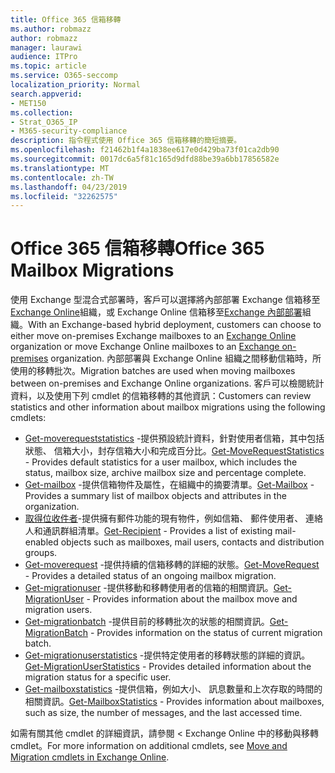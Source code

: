 ```yaml
---
title: Office 365 信箱移轉
ms.author: robmazz
author: robmazz
manager: laurawi
audience: ITPro
ms.topic: article
ms.service: O365-seccomp
localization_priority: Normal
search.appverid:
- MET150
ms.collection:
- Strat_O365_IP
- M365-security-compliance
description: 指令程式使用 Office 365 信箱移轉的簡短摘要。
ms.openlocfilehash: f21462b1f4a1838ee617e0d429ba73f01ca2db90
ms.sourcegitcommit: 0017dc6a5f81c165d9dfd88be39a6bb17856582e
ms.translationtype: MT
ms.contentlocale: zh-TW
ms.lasthandoff: 04/23/2019
ms.locfileid: "32262575"
---
```

# <a name="office-365-mailbox-migrations"></a><span data-ttu-id="714ec-103">Office 365 信箱移轉</span><span class="sxs-lookup"><span data-stu-id="714ec-103">Office 365 Mailbox Migrations</span></span>
<span data-ttu-id="714ec-104">使用 Exchange 型混合式部署時，客戶可以選擇將內部部署 Exchange 信箱移至[Exchange Online](https://docs.microsoft.com/Exchange/exchange-online)組織，或 Exchange Online 信箱移至[Exchange 內部部署](https://docs.microsoft.com/Exchange/exchange-server)組織。</span><span class="sxs-lookup"><span data-stu-id="714ec-104">With an Exchange-based hybrid deployment, customers can choose to either move on-premises Exchange mailboxes to an [Exchange Online](https://docs.microsoft.com/Exchange/exchange-online) organization or move Exchange Online mailboxes to an [Exchange on-premises](https://docs.microsoft.com/Exchange/exchange-server) organization.</span></span> <span data-ttu-id="714ec-105">內部部署與 Exchange Online 組織之間移動信箱時，所使用的移轉批次。</span><span class="sxs-lookup"><span data-stu-id="714ec-105">Migration batches are used when moving mailboxes between on-premises and Exchange Online organizations.</span></span> <span data-ttu-id="714ec-106">客戶可以檢閱統計資料，以及使用下列 cmdlet 的信箱移轉的其他資訊：</span><span class="sxs-lookup"><span data-stu-id="714ec-106">Customers can review statistics and other information about mailbox migrations using the following cmdlets:</span></span>

- <span data-ttu-id="714ec-107">[Get-moverequeststatistics](https://docs.microsoft.com/powershell/module/exchange/move-and-migration/Get-MoveRequestStatistics?view=exchange-ps) -提供預設統計資料，針對使用者信箱，其中包括狀態、 信箱大小，封存信箱大小和完成百分比。</span><span class="sxs-lookup"><span data-stu-id="714ec-107">[Get-MoveRequestStatistics](https://docs.microsoft.com/powershell/module/exchange/move-and-migration/Get-MoveRequestStatistics?view=exchange-ps) - Provides default statistics for a user mailbox, which includes the status, mailbox size, archive mailbox size and percentage complete.</span></span>
- <span data-ttu-id="714ec-108">[Get-mailbox](https://docs.microsoft.com/powershell/module/exchange/mailboxes/Get-Mailbox?view=exchange-ps
) -提供信箱物件及屬性，在組織中的摘要清單。</span><span class="sxs-lookup"><span data-stu-id="714ec-108">[Get-Mailbox](https://docs.microsoft.com/powershell/module/exchange/mailboxes/Get-Mailbox?view=exchange-ps
) - Provides a summary list of mailbox objects and attributes in the organization.</span></span>
- <span data-ttu-id="714ec-109">[取得位收件者](https://docs.microsoft.com/powershell/module/exchange/users-and-groups/Get-Recipient?view=exchange-ps)-提供擁有郵件功能的現有物件，例如信箱、 郵件使用者、 連絡人和通訊群組清單。</span><span class="sxs-lookup"><span data-stu-id="714ec-109">[Get-Recipient](https://docs.microsoft.com/powershell/module/exchange/users-and-groups/Get-Recipient?view=exchange-ps) - Provides a list of existing mail-enabled objects such as mailboxes, mail users, contacts and distribution groups.</span></span>
- <span data-ttu-id="714ec-110">[Get-moverequest](https://docs.microsoft.com/powershell/module/exchange/move-and-migration/Get-MoveRequest?view=exchange-ps) -提供持續的信箱移轉的詳細的狀態。</span><span class="sxs-lookup"><span data-stu-id="714ec-110">[Get-MoveRequest](https://docs.microsoft.com/powershell/module/exchange/move-and-migration/Get-MoveRequest?view=exchange-ps) - Provides a detailed status of an ongoing mailbox migration.</span></span>
- <span data-ttu-id="714ec-111">[Get-migrationuser](https://docs.microsoft.com/powershell/module/exchange/move-and-migration/Get-MigrationUser?view=exchange-ps) -提供移動和移轉使用者的信箱的相關資訊。</span><span class="sxs-lookup"><span data-stu-id="714ec-111">[Get-MigrationUser](https://docs.microsoft.com/powershell/module/exchange/move-and-migration/Get-MigrationUser?view=exchange-ps) - Provides information about the mailbox move and migration users.</span></span>
- <span data-ttu-id="714ec-112">[Get-migrationbatch](https://docs.microsoft.com/powershell/module/exchange/move-and-migration/Get-MigrationBatch?view=exchange-ps) -提供目前的移轉批次的狀態的相關資訊。</span><span class="sxs-lookup"><span data-stu-id="714ec-112">[Get-MigrationBatch](https://docs.microsoft.com/powershell/module/exchange/move-and-migration/Get-MigrationBatch?view=exchange-ps) - Provides information on the status of current migration batch.</span></span>
- <span data-ttu-id="714ec-113">[Get-migrationuserstatistics](https://docs.microsoft.com/powershell/module/exchange/move-and-migration/Get-MigrationUserStatistics?view=exchange-ps) -提供特定使用者的移轉狀態的詳細的資訊。</span><span class="sxs-lookup"><span data-stu-id="714ec-113">[Get-MigrationUserStatistics](https://docs.microsoft.com/powershell/module/exchange/move-and-migration/Get-MigrationUserStatistics?view=exchange-ps) - Provides detailed information about the migration status for a specific user.</span></span>
- <span data-ttu-id="714ec-114">[Get-mailboxstatistics](https://docs.microsoft.com/powershell/module/exchange/mailboxes/Get-MailboxStatistics?view=exchange-ps) -提供信箱，例如大小、 訊息數量和上次存取的時間的相關資訊。</span><span class="sxs-lookup"><span data-stu-id="714ec-114">[Get-MailboxStatistics](https://docs.microsoft.com/powershell/module/exchange/mailboxes/Get-MailboxStatistics?view=exchange-ps) - Provides information about mailboxes, such as size, the number of messages, and the last accessed time.</span></span>

<span data-ttu-id="714ec-115">如需有關其他 cmdlet 的詳細資訊，請參閱 < <b0>Exchange Online 中的移動與移轉 cmdlet</b0>。</span><span class="sxs-lookup"><span data-stu-id="714ec-115">For more information on additional cmdlets, see [Move and Migration cmdlets in Exchange Online](https://docs.microsoft.com/powershell/exchange/exchange-online/exchange-online-powershell?view=exchange-ps).</span></span>
